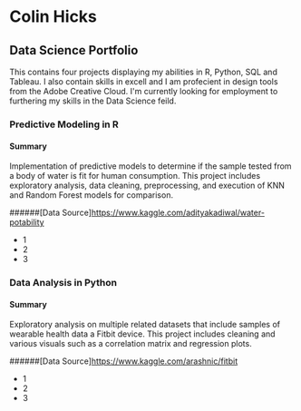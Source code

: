 # Colin Hicks
## Data Science Portfolio

This contains four projects displaying my abilities in R, Python, SQL and  Tableau. I also contain skills in excell and I am profecient in design tools from the Adobe Creative Cloud. I'm currently looking for employment to furthering my skills in the Data Science feild.

### Predictive Modeling in R

#### Summary

Implementation of predictive models to determine if the sample tested from a body of water is fit for human consumption. This project includes exploratory analysis, data cleaning, preprocessing, and execution of KNN and Random Forest models for comparison.

######[Data Source]https://www.kaggle.com/adityakadiwal/water-potability

* 1
* 2
* 3

### Data Analysis in Python

#### Summary

Exploratory analysis on multiple related datasets that include samples of wearable health data a Fitbit device. This project includes cleaning and various visuals such as a correlation matrix and regression plots.

######[Data Source]https://www.kaggle.com/arashnic/fitbit

* 1
* 2
* 3
